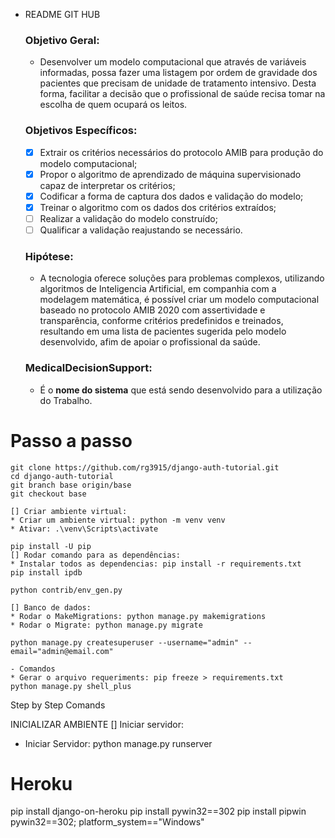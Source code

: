 - README GIT HUB
    
    ### Objetivo Geral:
    
    - Desenvolver um modelo computacional que através de variáveis informadas, possa fazer uma listagem por ordem de gravidade dos pacientes que precisam de unidade de tratamento intensivo. Desta forma, facilitar a decisão que o profissional de saúde  recisa tomar na escolha de quem ocupará os leitos.
    
    ### Objetivos Específicos:
    
    - [X]  Extrair os critérios necessários do protocolo AMIB para produção do modelo computacional;
    - [X]  Propor o algoritmo de aprendizado de máquina supervisionado capaz de interpretar
    os critérios;
    - [X]  Codificar a forma de captura dos dados e validação do modelo;
    - [X]  Treinar o algoritmo com os dados dos critérios extraídos;
    - [ ]  Realizar a validação do modelo construído;
    - [ ]  Qualificar a validação reajustando se necessário.
    
    ### Hipótese:
    
    - A tecnologia oferece soluções para problemas complexos, utilizando algoritmos de Inteligencia Artificial, em companhia com a modelagem matemática, é possível criar um modelo computacional baseado no protocolo AMIB 2020 com assertividade e  transparência, conforme critérios predefinidos e treinados, resultando em uma lista de pacientes sugerida pelo modelo desenvolvido, afim de apoiar o profissional da saúde.
    
    ### **MedicalDecisionSupport**:
    
    - É o **nome do sistema** que está sendo desenvolvido para a utilização do Trabalho.

# Passo a passo

```
git clone https://github.com/rg3915/django-auth-tutorial.git
cd django-auth-tutorial
git branch base origin/base
git checkout base

[] Criar ambiente virtual: 
* Criar um ambiente virtual: python -m venv venv
* Ativar: .\venv\Scripts\activate

pip install -U pip
[] Rodar comando para as dependências:
* Instalar todos as dependencias: pip install -r requirements.txt
pip install ipdb

python contrib/env_gen.py

[] Banco de dados:
* Rodar o MakeMigrations: python manage.py makemigrations
* Rodar o Migrate: python manage.py migrate

python manage.py createsuperuser --username="admin" --email="admin@email.com"

- Comandos
* Gerar o arquivo requeriments: pip freeze > requirements.txt
python manage.py shell_plus
```
Step by Step Comands

INICIALIZAR AMBIENTE
[] Iniciar servidor:
* Iniciar Servidor: python manage.py runserver



# Heroku
pip install django-on-heroku
pip install pywin32==302
pip install pipwin
pywin32==302; platform_system=="Windows"
